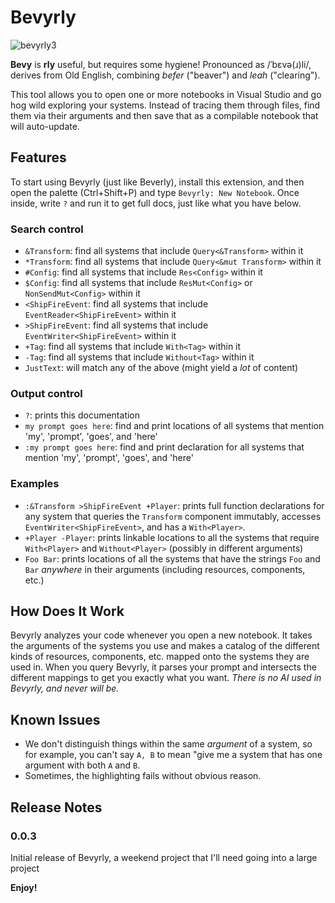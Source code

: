 # Bevyrly 

![bevyrly3](https://github.com/devlike-code/bevyrly/assets/2606844/ad44396b-ebb0-4a0c-bd74-7e72adc0cbf7)

**Bevy** is **rly** useful, but requires some hygiene! Pronounced as /ˈbɛvə(ɹ)li/, derives from Old English, combining *befer* ("beaver") and *leah* (\"clearing\").

This tool allows you to open one or more notebooks in Visual Studio and go hog wild exploring your systems. Instead of tracing them through files, find them via their arguments and then save that as a compilable notebook that will auto-update.

## Features

To start using Bevyrly (just like Beverly), install this extension, and then open the palette (Ctrl+Shift+P) and type `Bevyrly: New Notebook`. Once inside, write `?` and run it to get full docs, just like what you have below.

### Search control
- `&Transform`: find all systems that include `Query<&Transform>` within it
- `*Transform`: find all systems that include `Query<&mut Transform>` within it
- `#Config`: find all systems that include `Res<Config>` within it
- `$Config`: find all systems that include `ResMut<Config>` or `NonSendMut<Config>` within it
- `<ShipFireEvent`: find all systems that include `EventReader<ShipFireEvent>` within it
- `>ShipFireEvent`: find all systems that include `EventWriter<ShipFireEvent>` within it
- `+Tag`: find all systems that include `With<Tag>` within it
- `-Tag`: find all systems that include `Without<Tag>` within it
- `JustText`: will match any of the above (might yield a *lot* of content)

### Output control
- `?`: prints this documentation
- `my prompt goes here`: find and print locations of all systems that mention 'my', 'prompt', 'goes', and 'here'
- `:my prompt goes here`: find and print declaration for all systems that mention 'my', 'prompt', 'goes', and 'here'

### Examples
- `:&Transform >ShipFireEvent +Player`: prints full function declarations for any system that queries the `Transform` component immutably, accesses `EventWriter<ShipFireEvent>`, and has a `With<Player>`.
- `+Player -Player`: prints linkable locations to all the systems that require `With<Player>` and `Without<Player>` (possibly in different arguments)
- `Foo Bar`: prints locations of all the systems that have the strings `Foo` and `Bar` <i>anywhere</i> in their arguments (including resources, components, etc.)

## How Does It Work

Bevyrly analyzes your code whenever you open a new notebook. It takes the arguments of the systems you use and makes a catalog of the different kinds of resources, components, etc. mapped onto the systems they are used in. When you query Bevyrly, it parses your prompt and intersects the different mappings to get you exactly what you want. _There is no AI used in Bevyrly, and never will be._

## Known Issues

- We don't distinguish things within the same _argument_ of a system, so for example, you can't say `A, B` to mean "give me a system that has one argument with both `A` and `B`.
- Sometimes, the highlighting fails without obvious reason.

## Release Notes

### 0.0.3

Initial release of Bevyrly, a weekend project that I'll need going into a large project

**Enjoy!**
